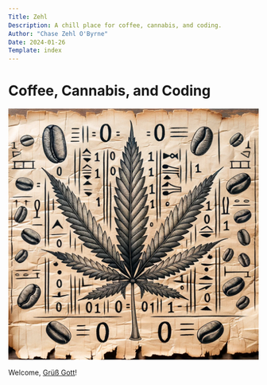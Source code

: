 ```yaml
---
Title: Zehl
Description: A chill place for coffee, cannabis, and coding.
Author: "Chase Zehl O'Byrne"
Date: 2024-01-26
Template: index
---
```


# Coffee, Cannabis, and Coding
![Coffee, Cannabis, Coding](/assets/papyrus.webp "Coffee, Cannabis, Coding")

Welcome, [Grüß Gott](https://en.wikipedia.org/wiki/Gr%C3%BC%C3%9F_Gott)!
